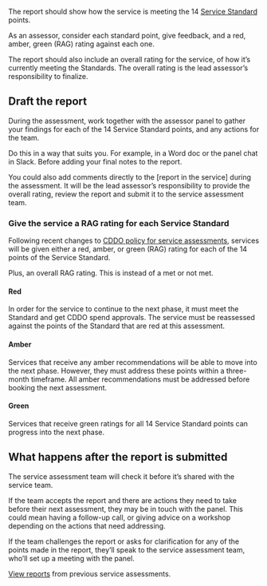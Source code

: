 
The report should show how the service is meeting the 14 [Service Standard](https://apply-the-service-standard.education.gov.uk/) points. 

As an assessor, consider each standard point, give feedback, and a red, amber, green (RAG) rating against each one. 

The report should also include an overall rating for the service, of how it’s currently meeting the Standards. The overall rating is the lead assessor’s responsibility to finalize.

## Draft the report

During the assessment, work together with the assessor panel to gather your findings for each of the 14 Service Standard points, and any actions for the team.

Do this in a way that suits you. For example, in a Word doc or the panel chat in Slack. Before adding your final notes to the report.

You could also add comments directly to the [report in the service] during the assessment. It will be the lead assessor’s responsibility to provide the overall rating, review the report and submit it to the service assessment team.

### Give the service a RAG rating for each Service Standard

Following recent changes to [CDDO policy for service assessments](https://publishing.service.gov.uk/government/publications/service-assessment-process-update), services will be given either a red, amber, or green (RAG) rating for each of the 14 points of the Service Standard. 

Plus, an overall RAG rating. This is instead of a met or not met.

#### Red

In order for the service to continue to the next phase, it must meet the Standard and get CDDO spend approvals. The service must be reassessed against the points of the Standard that are red at this assessment.

#### Amber

Services that receive any amber recommendations will be able to move into the next phase. However, they must address these points within a three-month timeframe. All amber recommendations must be addressed before booking the next assessment.

#### Green

Services that receive green ratings for all 14 Service Standard points can progress into the next phase.

## What happens after the report is submitted

The service assessment team will check it before it’s shared with the service team.

If the team accepts the report and there are actions they need to take before their next assessment, they may be in touch with the panel. This could mean having a follow-up call, or giving advice on a workshop depending on the actions that need addressing.

If the team challenges the report or asks for clarification for any of the points made in the report, they’ll speak to the service assessment team, who’ll set up a meeting with the panel.

[View reports]() from previous service assessments.